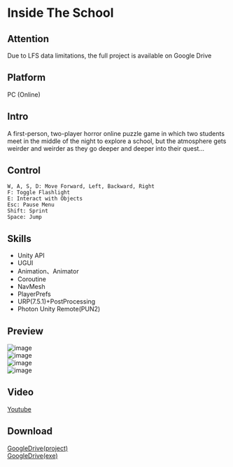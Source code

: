 # Inside The School  
## Attention
Due to LFS data limitations, the full project is available on Google Drive

## Platform
PC (Online)

## Intro
A first-person, two-player horror online puzzle game in which two students meet in the middle of the night to explore a school, but the atmosphere gets weirder and weirder as they go deeper and deeper into their quest...

## Control    
```  
W, A, S, D: Move Forward, Left, Backward, Right
F: Toggle Flashlight
E: Interact with Objects
Esc: Pause Menu
Shift: Sprint
Space: Jump
```  

## Skills  
- Unity API
- UGUI
- Animation、Animator
- Coroutine
- NavMesh
- PlayerPrefs
- URP(7.5.1)+PostProcessing
- Photon Unity Remote(PUN2)

## Preview  
![image](https://github.com/user-attachments/assets/b22a5b28-4b56-480f-b84a-d2fcecae56fd)  
![image](https://github.com/user-attachments/assets/dbba2edc-cc6c-4f12-a197-8f0de086692c)  
![image](https://github.com/user-attachments/assets/ada69101-3cf5-48c2-8811-3ff2dc099cc3)  
![image](https://github.com/user-attachments/assets/2d19a277-3667-4a96-9aff-5f9c723ab8a4)

## Video  
[Youtube](https://youtu.be/5y0IVB4NLoI)  

## Download  
[GoogleDrive(project)](https://drive.google.com/drive/folders/1vb_w1uNGHG7h9doVyB-gjy_ITDJnkQvq?usp=sharing)  
[GoogleDrive(exe)](https://drive.google.com/file/d/1Z2OvgnXYSaK7fk5Uvr4yQ03XtLWIhCho/view?usp=sharing)
